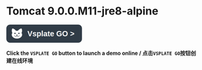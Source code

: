 # Tomcat 9.0.0.M11-jre8-alpine

<a href="https://www.vsplate.com/?docker-compose=https://github.com/vsplate/dcenvs/tomcat/9.0.0.M11-jre8-alpine"><img alt="VSPLATE GO" src="https://raw.githubusercontent.com/vsplate/images/master/vsgo_btn.png" width="200px"></a>

**Click the `VSPLATE GO` button to launch a demo online / 点击`VSPLATE GO`按钮创建在线环境**